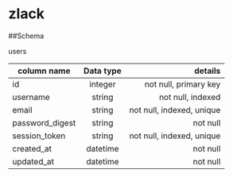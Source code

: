 # zlack

##Schema

users

| column name    | Data type  | details                   |
| -------------- |:----------:| -------------------------:|
| id             | integer    | not null, primary key     |
| username       | string     | not null, indexed         |
| email          | string     | not null, indexed, unique |
| password_digest| string     | not null                  |
| session_token  | string     | not null, indexed, unique |
| created_at     | datetime   | not null                  |
| updated_at     | datetime   | not null                  |
